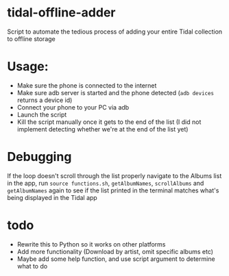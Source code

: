 # tidal-offline-adder
Script to automate the tedious process of adding your entire Tidal collection to offline storage

# Usage:
* Make sure the phone is connected to the internet
* Make sure adb server is started and the phone detected (`adb devices` returns a device id)
* Connect your phone to your PC via adb
* Launch the script
* Kill the script manually once it gets to the end of the list (I did not implement detecting whether we're at the end of the list yet)

# Debugging
If the loop doesn't scroll through the list properly navigate to the Albums list in the app, run `source functions.sh`, `getAlbumNames`, `scrollAlbums` and `getAlbumNames` again to see if the list printed in the terminal matches what's being displayed in the Tidal app

# todo
* Rewrite this to Python so it works on other platforms
* Add more functionality (Download by artist, omit specific albums etc)
* Maybe add some help function, and use script argument to determine what to do
